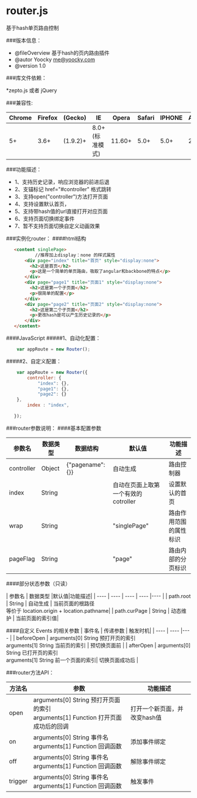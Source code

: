 router.js
======

基于hash单页路由控制

###版本信息：
 * @fileOverview  基于hash的页内路由插件
 * @autor Yoocky <me@yoocky.com>
 * @version 1.0
 
###库文件依赖：
 
 *zepto.js 或者 jQuery

###兼容性:
 
|Chrome	|Firefox |(Gecko)	|IE|	Opera|	Safari|	IPHONE|	Android|
| ----   | ----     | ----     | ---- |----    |----     | ---- |----    |
|5+	|3.6+| (1.9.2)+|	8.0+(标准模式)|	11.60+	|5.0+|	5.0+|	2.2+|

###功能描述：
 * 1、支持历史记录，响应浏览器的前进后退
 * 2、支锚标记 href="#controller" 格式跳转
 * 3、支持open("controller")方法打开页面
 * 4、支持设置默认首页，
 * 5、支持带hash值的url直接打开对应页面
 * 6、支持页面切换绑定事件
 * 7、暂不支持页面切换自定义动画效果
 
###实例化router：
####html结构
 ```html
    <content singlePage>
    		//推荐加上display：none 的样式属性
		<div page="index" title="首页" style="display:none">
		  <h2>这是首页</h2>
		  <p>这是一个简单的单页路由，吸取了angular和backbone的特点</p>
		</div>
		<div page="page1" title="页面1" style="display:none">
		  <h2>这是第一个子页面</h2>
		  <p>很简单的配置</p>
		</div>
		<div page="page2" title="页面2" style="display:none">
		  <h2>这是第二个子页面</h2>
		  <p>更改hash是可以产生历史记录的</p>
		</div>
	</content>
```

####JavaScript
#####1、自动化配置：
```javascript
    var appRoute = new Router();
```

#####2、自定义配置：
```javascript
    var appRoute = new Router({
    	controller: {
            "index": {},
            "page1": {},
            "page2": {}
	},
    	index : "index",
	    	
   });
```

###router参数说明：
####基本配置参数



| 参数名 | 数据类型 | 数据结构 |默认值|功能描述|
| ----   | ----     | ----     | ---- |----    |
| controller  | Object    | {"pagename": {}}    |   自动生成|路由控制器|
| index | String | |   自动在页面上取第一个有效的cotroller|设置默认的首页|
| wrap | String |   |   "singlePage"|路由作用范围的属性标识|
| pageFlag | String |  |   "page"|路由内部的分页标识|

####部分状态参数（只读）

| 参数名 | 数据类型 |默认值|功能描述|
| ----   | ----     | ----     | ---- |----    |
| path.root | String |  自动生成 | 当前页面的根路径<br/>等价于 location.origin + location.pathname| 
| path.curPage | String | 动态维护 | 当前页面的索引值| 

####自定义 Events 的相关参数
| 事件名 | 传递参数 | 触发时机|
| ----   | ----   |---- |
| beforeOpen  |  arguments[0] String 预打开页的索引 <br/> arguments[1] String 当前页的索引  | 预切换页面前 |
| afterOpen   |  arguments[0] String 已打开页的索引 <br/> arguments[1] String 前一个页面的索引| 切换页面成功后 |

###router方法API：

| 方法名 | 参数 | 功能描述|
| ----   | ----   |---- |
| open  |  arguments[0] String  预打开页面的索引<br/> arguments[1] Function 打开页面成功后的回调 | 打开一个新页面，并改变hash值 |
| on   |  arguments[0] String 事件名 <br/> arguments[1] Function 回调函数| 添加事件绑定 |
| off  |  arguments[0] String 事件名 <br/> arguments[1] Function 回调函数| 解除事件绑定 |
| trigger  |  arguments[0] String 事件名 <br/> arguments[1] Function 回调函数| 触发事件 |
